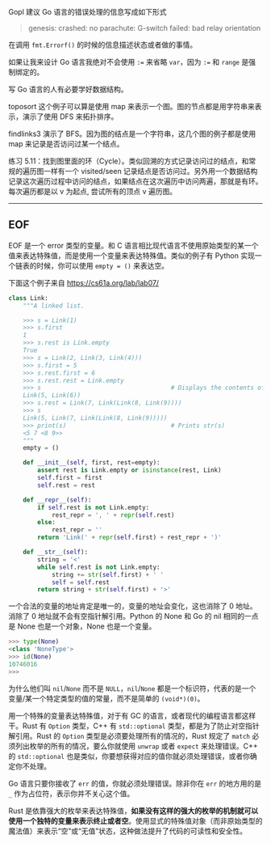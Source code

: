 Gopl 建议 Go 语言的错误处理的信息写成如下形式

> genesis: crashed: no parachute: G-switch failed: bad relay orientation

在调用 `fmt.Errorf()` 的时候的信息描述状态或者做的事情。

如果让我来设计 Go 语言我绝对不会使用 `:=` 来省略 `var`，因为 `:=` 和 `range` 是强制绑定的。

写 Go 语言的人有必要学好数据结构。

toposort 这个例子可以算是使用 map 来表示一个图。图的节点都是用字符串来表示，演示了使用 DFS 来拓扑排序。

findlinks3 演示了 BFS。因为图的结点是一个字符串，这几个图的例子都是使用 map 来记录是否访问过某一个结点。

练习 5.11：找到图里面的环（Cycle）。类似回溯的方式记录访问过的结点，和常规的遍历图一样有一个 visited/seen 记录结点是否访问过。另外用一个数据结构记录这次遍历过程中访问的结点，如果结点在这次遍历中访问两遍，那就是有环。每次遍历都是以 v 为起点, 尝试所有的顶点 v 遍历图。

---

## EOF

EOF 是一个 error 类型的变量。和 C 语言相比现代语言不使用原始类型的某一个值来表达特殊值，而是使用一个变量来表达特殊值。类似的例子有 Python 实现一个链表的时候，你可以使用 `empty = ()` 来表达空。

下面这个例子来自 https://cs61a.org/lab/lab07/

```py
class Link:
    """A linked list.

    >>> s = Link(1)
    >>> s.first
    1
    >>> s.rest is Link.empty
    True
    >>> s = Link(2, Link(3, Link(4)))
    >>> s.first = 5
    >>> s.rest.first = 6
    >>> s.rest.rest = Link.empty
    >>> s                                    # Displays the contents of repr(s)
    Link(5, Link(6))
    >>> s.rest = Link(7, Link(Link(8, Link(9))))
    >>> s
    Link(5, Link(7, Link(Link(8, Link(9)))))
    >>> print(s)                             # Prints str(s)
    <5 7 <8 9>>
    """
    empty = ()

    def __init__(self, first, rest=empty):
        assert rest is Link.empty or isinstance(rest, Link)
        self.first = first
        self.rest = rest

    def __repr__(self):
        if self.rest is not Link.empty:
            rest_repr = ', ' + repr(self.rest)
        else:
            rest_repr = ''
        return 'Link(' + repr(self.first) + rest_repr + ')'

    def __str__(self):
        string = '<'
        while self.rest is not Link.empty:
            string += str(self.first) + ' '
            self = self.rest
        return string + str(self.first) + '>'
```

一个合法的变量的地址肯定是唯一的，变量的地址会变化，这也消除了 0 地址。消除了 0 地址就不会有空指针解引用。Python 的 None 和 Go 的 nil 相同的一点是 None 也是一个对象，None 也是一个变量。

```py
>>> type(None)
<class 'NoneType'>
>>> id(None)
10746016
>>> 
```

为什么他们叫 `nil`/`None` 而不是 `NULL`，`nil`/`None` 都是一个标识符，代表的是一个变量/某一个特定类型的值的常量，而不是简单的 `(void*)(0)`。

用一个特殊的变量表达特殊值，对于有 GC 的语言，或者现代的编程语言都这样干。Rust 有 `Option` 类型，C++ 有 `std::optional` 类型，都是为了防止对空指针解引用。Rust 的 `Option` 类型是必须要处理所有的情况的，Rust 规定了 `match` 必须列出枚举的所有的情况，要么你就使用 `unwrap` 或者 `expect` 来处理错误。C++ 的 `std::optional` 也是类似，你要想获得对应的值你就必须处理错误，或者你确定你不处理。

Go 语言只要你接收了 `err` 的值，你就必须处理错误。除非你在 `err` 的地方用的是 `_` 作为占位符，表示你并不关心这个值。

Rust 是依靠强大的枚举来表达特殊值，**如果没有这样的强大的枚举的机制就可以使用一个独特的变量来表示终止或者空**。使用​​显式的特殊值对象​​（而非原始类型的魔法值）来表示“空”或“无值”状态，这种做法提升了代码的可读性和安全性。
